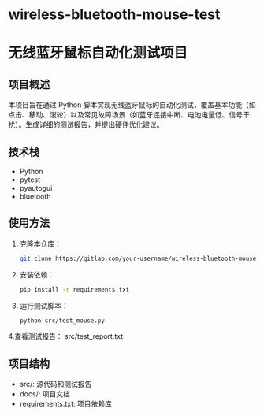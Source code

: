 # wireless-bluetooth-mouse-test
# 无线蓝牙鼠标自动化测试项目

## 项目概述
本项目旨在通过 Python 脚本实现无线蓝牙鼠标的自动化测试，覆盖基本功能（如点击、移动、滚轮）以及常见故障场景（如蓝牙连接中断、电池电量低、信号干扰）。生成详细的测试报告，并提出硬件优化建议。

## 技术栈
- Python
- pytest
- pyautogui
- bluetooth

## 使用方法
1. 克隆本仓库：
   ```bash
   git clone https://gitlab.com/your-username/wireless-bluetooth-mouse-test.git
2. 安装依赖：
   ```bash
   pip install -r requirements.txt
4. 运行测试脚本：
   ```bash
   python src/test_mouse.py
4.查看测试报告：
   src/test_report.txt

## 项目结构
  - src/: 源代码和测试报告
  - docs/: 项目文档
  - requirements.txt: 项目依赖库
